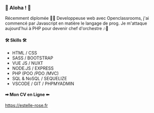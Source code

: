 ### 🦉 Aloha ! 🦉  


Récemment diplomée 👩‍🎓 Developpeuse web avec Openclassrooms, j'ai commencé par Javascript en matière le langage de prog. Je m'attaque aujourd'hui à PHP pour devenir chef d'orchestre 🎶🎵

####  🛠 Skills  🛠
*  HTML / CSS 
*  SASS / BOOTSTRAP
*  VUE JS / NUXT 
*  NODE.JS / EXPRESS
*  PHP (POO /PDO /MVC)
*  SQL & NoSQL / SEQUELIZE
*  VSCODE / GIT / PHPMYADMIN

####  ➡ Mon CV en Ligne ⬅
https://estelle-rose.fr
